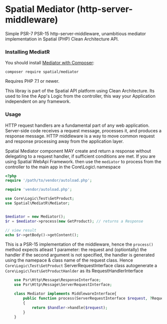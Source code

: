 # Spatial Mediator (http-server-middleware)

Simple PSR-7 PSR-15 http-server-middleware, unambitious mediator implementation in Spatial (PHP) Clean Architecture API.

### Installing MediatR

You should install [Mediator with Composer](https://www.nuget.org/packages/MediatR):

    composer require spatial/mediator

Requires PHP 7.1 or newer.

This libray is part of the Spatial API platform using Clean Architecture.
Its used to line the App's Logic from the controller, this way your Application independent on any framework.

### Usage

HTTP request handlers are a fundamental part of any web application. Server-side code receives a request message, processes it, and produces a response message. HTTP middleware is a way to move common request and response processing away from the application layer.

Spatial Mediator component MAY create and return a response without delegating to a request handler, if sufficient conditions are met.
If you are using Spatial WebApi Framework. then use the `mediator` to process from the controller to the main app in the Core\Logic\ namespace

```php
<?php
require '/path/to/vendor/autoload.php';

require 'vendor/autoload.php';

use Core\Logic\Test\GetProduct;
use Spatial\MediatR\Mediator;


$mediator = new Mediator();
$r = $mediator->process(new GetProduct); // returns a Response

// view result
echo $r->getBody()->getContent();

```

This is a PSR-15 implementation of the middleware, hence the `process()` method expects atleast 1 parameter: the request and (optiontally) the handler
if the second argument is not specified, the handler is generated using the namepace & class name of the request class.
Hence `Core\Logic\Test\GetProduct` ServerRequestInterface class autogenerate a `Core\Logic\Test\GetProductHanlder` as its RequestHandlerInterface

```php
    use Psr\Http\Message\ResponseInterface;
    use Psr\Http\Message\ServerRequestInterface;

    class Mediator implements MiddlewareInterface{
        public function process(ServerRequestInterface $request, ?RequestHandlerInterface $handler=null): ResponseInterface
        {
            return $handler->handle($request);
        }
    }
```
